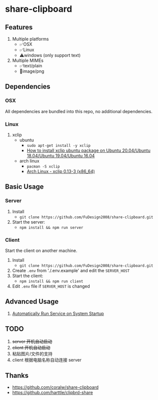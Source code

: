 # share-clipboard

## Features

1. Multiple platforms
   - ✅OSX
   - ✅Linux
   - ⚠️windows (only support text)
1. Multiple MIMEs
   - ✅text/plain
   - 🏃image/png

## Dependencies

### OSX

All dependencies are bundled into this repo, no additional dependencies.

### Linux

1. xclip
   - ubuntu
     - `sudo apt-get install -y xclip`
     - [How to install xclip ubuntu package on Ubuntu 20.04/Ubuntu 18.04/Ubuntu 19.04/Ubuntu 16.04](https://zoomadmin.com/HowToInstall/UbuntuPackage/xclip)
   - arch linux
     - `pacman -S xclip`
     - [Arch Linux - xclip 0.13-3 (x86_64)](https://archlinux.org/packages/extra/x86_64/xclip/)

## Basic Usage

### Server

1. Install
   - `git clone https://github.com/FuDesign2008/share-clipboard.git`
1. Start the server:
   - `npm install && npm run server`

### Client

Start the client on another machine.

1. Install
   - `git clone https://github.com/FuDesign2008/share-clipboard.git`
1. Create `.env` from './.env.example' and edit the `SERVER_HOST`
1. Start the client:
   - `npm install && npm run client`
1. Edit `.env` file if `SERVER_HOST` is changed

## Advanced Usage

1. [Automatically Run Service on System Startup](./docs/startup.md)

## TODO

1. ~~server 开机自动启动~~
1. ~~client 开机自动启动~~
1. 粘贴图片/文件的支持
1. client 根据电脑名称自动连接 server

## Thanks

- https://github.com/coralw/share-clipboard
- https://github.com/harttle/clipbrd-share
